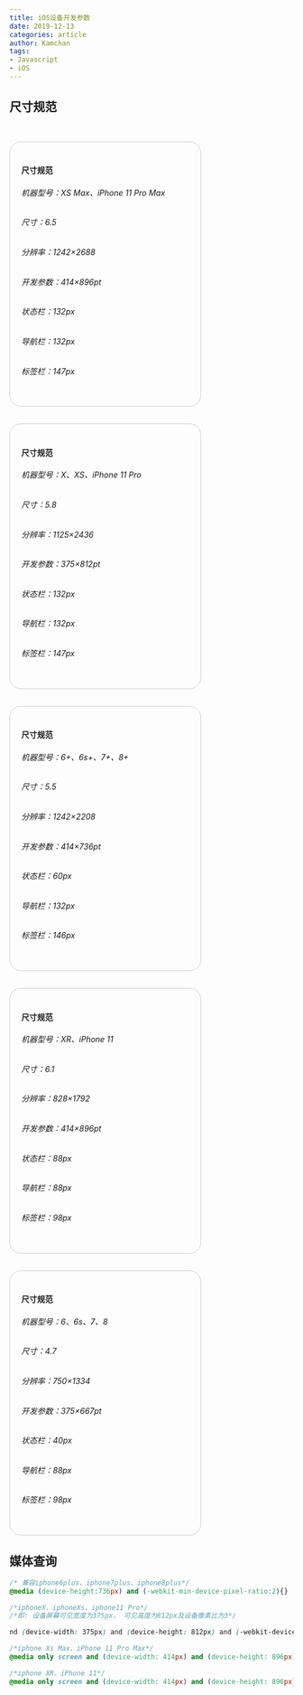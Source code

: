 ```yaml
---
title: iOS设备开发参数
date: 2019-12-13
categories: article
author: Kamchan
tags:
- Javascript
- iOS
---
```


## 尺寸规范

<div class='ios'>
  <div class='item'>
    <h4>尺寸规范</h4>
    <h6>机器型号：XS Max、iPhone 11 Pro Max</h6>
    <h6>尺寸：6.5</h6>
    <h6>分辨率：1242×2688</h6>
    <h6>开发参数：414×896pt</h6>
    <h6>状态栏：132px</h6>
    <h6>导航栏：132px</h6>
    <h6>标签栏：147px</h6>
  </div>
    <div class='item'>
    <h4>尺寸规范</h4>
    <h6>机器型号：X、XS、iPhone 11 Pro</h6>
    <h6>尺寸：5.8</h6>
    <h6>分辨率：1125×2436</h6>
    <h6>开发参数：375×812pt</h6>
    <h6>状态栏：132px</h6>
    <h6>导航栏：132px</h6>
    <h6>标签栏：147px</h6>
  </div>
    <div class='item'>
    <h4>尺寸规范</h4>
    <h6>机器型号：6+、6s+、7+、8+</h6>
    <h6>尺寸：5.5</h6>
    <h6>分辨率：1242×2208</h6>
    <h6>开发参数：414×736pt</h6>
    <h6>状态栏：60px</h6>
    <h6>导航栏：132px</h6>
    <h6>标签栏：146px</h6>
  </div>
    <div class='item'>
    <h4>尺寸规范</h4>
    <h6>机器型号：XR、iPhone 11</h6>
    <h6>尺寸：6.1</h6>
    <h6>分辨率：828×1792</h6>
    <h6>开发参数：414×896pt</h6>
    <h6>状态栏：88px</h6>
    <h6>导航栏：88px</h6>
    <h6>标签栏：98px</h6>
  </div>
    <div class='item'>
    <h4>尺寸规范</h4>
    <h6>机器型号：6、6s、7、8</h6>
    <h6>尺寸：4.7</h6>
    <h6>分辨率：750×1334</h6>
    <h6>开发参数：375×667pt</h6>
    <h6>状态栏：40px</h6>
    <h6>导航栏：88px</h6>
    <h6>标签栏：98px</h6>
  </div>
</div>

## 媒体查询

```css
/* 兼容iphone6plus、iphone7plus、iphone8plus*/
@media (device-height:736px) and (-webkit-min-device-pixel-ratio:2){}

/*iphoneX、iphoneXs、iphone11 Pro*/
/*即: 设备屏幕可见宽度为375px， 可见高度为812px及设备像素比为3*/

nd (device-width: 375px) and (device-height: 812px) and (-webkit-device-pixel-ratio: 3) {}

/*iphone Xs Max、iPhone 11 Pro Max*/
@media only screen and (device-width: 414px) and (device-height: 896px) and (-webkit-device-pixel-ratio:3) {}

/*iphone XR、iPhone 11*/
@media only screen and (device-width: 414px) and (device-height: 896px) and (-webkit-device-pixel-ratio:2) {}
```

<style scoped>
.ios {
  display: flex;
  flex-wrap: wrap;
}
.item{
  flex-basis: 298px;
  padding: 20px;
  border: 1px solid #ccc;
  border-radius: 20px;
  margin-right:30px;
  margin-top: 30px;
}
</style>
